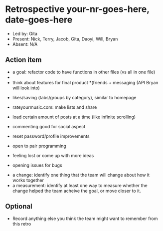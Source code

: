 # Retrospective your-nr-goes-here, date-goes-here 

* Led by: Gita
* Present: Nick, Terry, Jacob, Gita, Daoyi, Will, Bryan
* Absent: N/A

## Action item

* a goal: refactor code to have functions in other files (vs all in one file)
* 
* think about features for final product 
*(friends + messaging (API Bryan will look into)
- likes/saving (tabs/groups by category), similar to homepage
- rateyourmusic.com: make lists and share
- load certain amount of posts at a time (like infinite scrolling)
- commenting good for social aspect
- reset password/profile improvements

- open to pair programming
- feeling lost or come up with more ideas

- opening issues for bugs

* a change: identify one thing that the team will change about how it works together
* a measurement: identify at least one way to measure whether the change helped the team acheive the goal, or move closer to it.

## Optional

* Record anything else you think the team might want to remember from this retro
